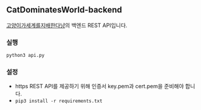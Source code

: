 ## CatDominatesWorld-backend
[고양이가세계를지배한다냥](https://github.com/CatDominatesWorld/CatDominatesWorld)의 백엔드 REST API입니다.

### 실행
```bash
python3 api.py
```

### 설정
- https REST API를 제공하기 위해 인증서 key.pem과 cert.pem을 준비해야 합니다.
- `pip3 install -r requirements.txt`
